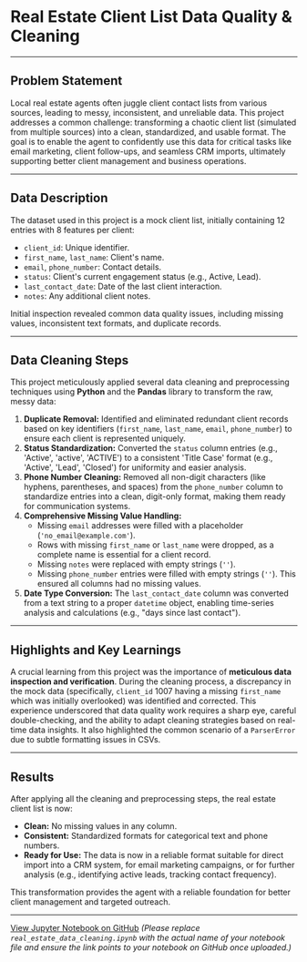 # Real Estate Client List Data Quality & Cleaning

---

## Problem Statement

Local real estate agents often juggle client contact lists from various sources, leading to messy, inconsistent, and unreliable data. This project addresses a common challenge: transforming a chaotic client list (simulated from multiple sources) into a clean, standardized, and usable format. The goal is to enable the agent to confidently use this data for critical tasks like email marketing, client follow-ups, and seamless CRM imports, ultimately supporting better client management and business operations.

---

## Data Description

The dataset used in this project is a mock client list, initially containing 12 entries with 8 features per client:
* `client_id`: Unique identifier.
* `first_name`, `last_name`: Client's name.
* `email`, `phone_number`: Contact details.
* `status`: Client's current engagement status (e.g., Active, Lead).
* `last_contact_date`: Date of the last client interaction.
* `notes`: Any additional client notes.

Initial inspection revealed common data quality issues, including missing values, inconsistent text formats, and duplicate records.

---

## Data Cleaning Steps

This project meticulously applied several data cleaning and preprocessing techniques using **Python** and the **Pandas** library to transform the raw, messy data:

1.  **Duplicate Removal:** Identified and eliminated redundant client records based on key identifiers (`first_name`, `last_name`, `email`, `phone_number`) to ensure each client is represented uniquely.
2.  **Status Standardization:** Converted the `status` column entries (e.g., 'Active', 'active', 'ACTIVE') to a consistent 'Title Case' format (e.g., 'Active', 'Lead', 'Closed') for uniformity and easier analysis.
3.  **Phone Number Cleaning:** Removed all non-digit characters (like hyphens, parentheses, and spaces) from the `phone_number` column to standardize entries into a clean, digit-only format, making them ready for communication systems.
4.  **Comprehensive Missing Value Handling:**
    * Missing `email` addresses were filled with a placeholder (`'no_email@example.com'`).
    * Rows with missing `first_name` or `last_name` were dropped, as a complete name is essential for a client record.
    * Missing `notes` were replaced with empty strings (`''`).
    * Missing `phone_number` entries were filled with empty strings (`''`).
    This ensured all columns had no missing values.
5.  **Date Type Conversion:** The `last_contact_date` column was converted from a text string to a proper `datetime` object, enabling time-series analysis and calculations (e.g., "days since last contact").

---

## Highlights and Key Learnings

A crucial learning from this project was the importance of **meticulous data inspection and verification**. During the cleaning process, a discrepancy in the mock data (specifically, `client_id` 1007 having a missing `first_name` which was initially overlooked) was identified and corrected. This experience underscored that data quality work requires a sharp eye, careful double-checking, and the ability to adapt cleaning strategies based on real-time data insights. It also highlighted the common scenario of a `ParserError` due to subtle formatting issues in CSVs.

---

## Results

After applying all the cleaning and preprocessing steps, the real estate client list is now:
* **Clean:** No missing values in any column.
* **Consistent:** Standardized formats for categorical text and phone numbers.
* **Ready for Use:** The data is now in a reliable format suitable for direct import into a CRM system, for email marketing campaigns, or for further analysis (e.g., identifying active leads, tracking contact frequency).

This transformation provides the agent with a reliable foundation for better client management and targeted outreach.

---

[View Jupyter Notebook on GitHub](real_estate_data_cleaning.ipynb)
*(Please replace `real_estate_data_cleaning.ipynb` with the actual name of your notebook file and ensure the link points to your notebook on GitHub once uploaded.)*